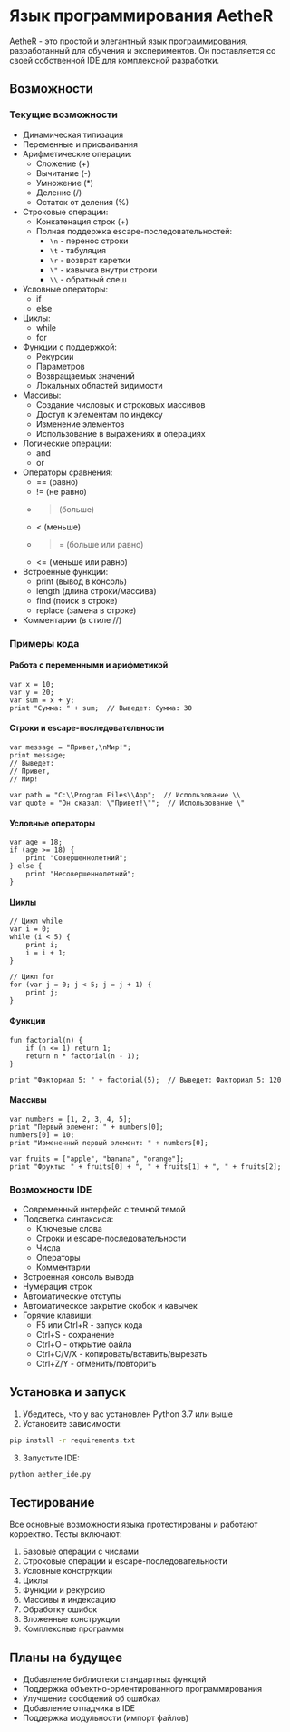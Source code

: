 # Язык программирования AetheR

AetheR - это простой и элегантный язык программирования, разработанный для обучения и экспериментов. Он поставляется со своей собственной IDE для комплексной разработки.

## Возможности

### Текущие возможности
- Динамическая типизация
- Переменные и присваивания
- Арифметические операции:
  - Сложение (+)
  - Вычитание (-)
  - Умножение (*)
  - Деление (/)
  - Остаток от деления (%)
- Строковые операции:
  - Конкатенация строк (+)
  - Полная поддержка escape-последовательностей:
    - `\n` - перенос строки
    - `\t` - табуляция
    - `\r` - возврат каретки
    - `\"` - кавычка внутри строки
    - `\\` - обратный слеш
- Условные операторы:
  - if
  - else
- Циклы:
  - while
  - for
- Функции с поддержкой:
  - Рекурсии
  - Параметров
  - Возвращаемых значений
  - Локальных областей видимости
- Массивы:
  - Создание числовых и строковых массивов
  - Доступ к элементам по индексу
  - Изменение элементов
  - Использование в выражениях и операциях
- Логические операции:
  - and
  - or
- Операторы сравнения:
  - == (равно)
  - != (не равно)
  - > (больше)
  - < (меньше)
  - >= (больше или равно)
  - <= (меньше или равно)
- Встроенные функции:
  - print (вывод в консоль)
  - length (длина строки/массива)
  - find (поиск в строке)
  - replace (замена в строке)
- Комментарии (в стиле //)

### Примеры кода

#### Работа с переменными и арифметикой
```aether
var x = 10;
var y = 20;
var sum = x + y;
print "Сумма: " + sum;  // Выведет: Сумма: 30
```

#### Строки и escape-последовательности
```aether
var message = "Привет,\nМир!";
print message;
// Выведет:
// Привет,
// Мир!

var path = "C:\\Program Files\\App";  // Использование \\
var quote = "Он сказал: \"Привет!\"";  // Использование \"
```

#### Условные операторы
```aether
var age = 18;
if (age >= 18) {
    print "Совершеннолетний";
} else {
    print "Несовершеннолетний";
}
```

#### Циклы
```aether
// Цикл while
var i = 0;
while (i < 5) {
    print i;
    i = i + 1;
}

// Цикл for
for (var j = 0; j < 5; j = j + 1) {
    print j;
}
```

#### Функции
```aether
fun factorial(n) {
    if (n <= 1) return 1;
    return n * factorial(n - 1);
}

print "Факториал 5: " + factorial(5);  // Выведет: Факториал 5: 120
```

#### Массивы
```aether
var numbers = [1, 2, 3, 4, 5];
print "Первый элемент: " + numbers[0];
numbers[0] = 10;
print "Измененный первый элемент: " + numbers[0];

var fruits = ["apple", "banana", "orange"];
print "Фрукты: " + fruits[0] + ", " + fruits[1] + ", " + fruits[2];
```

### Возможности IDE
- Современный интерфейс с темной темой
- Подсветка синтаксиса:
  - Ключевые слова
  - Строки и escape-последовательности
  - Числа
  - Операторы
  - Комментарии
- Встроенная консоль вывода
- Нумерация строк
- Автоматические отступы
- Автоматическое закрытие скобок и кавычек
- Горячие клавиши:
  - F5 или Ctrl+R - запуск кода
  - Ctrl+S - сохранение
  - Ctrl+O - открытие файла
  - Ctrl+C/V/X - копировать/вставить/вырезать
  - Ctrl+Z/Y - отменить/повторить

## Установка и запуск

1. Убедитесь, что у вас установлен Python 3.7 или выше
2. Установите зависимости:
```bash
pip install -r requirements.txt
```
3. Запустите IDE:
```bash
python aether_ide.py
```

## Тестирование
Все основные возможности языка протестированы и работают корректно. Тесты включают:
1. Базовые операции с числами
2. Строковые операции и escape-последовательности
3. Условные конструкции
4. Циклы
5. Функции и рекурсию
6. Массивы и индексацию
7. Обработку ошибок
8. Вложенные конструкции
9. Комплексные программы

## Планы на будущее
- Добавление библиотеки стандартных функций
- Поддержка объектно-ориентированного программирования
- Улучшение сообщений об ошибках
- Добавление отладчика в IDE
- Поддержка модульности (импорт файлов)
